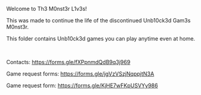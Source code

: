 Welcome to Th3 M0nst3r L1v3s!

This was made to continue the life of the discontinued Unb10ck3d Gam3s M0nst3r.

This folder contains Unb10ck3d games you can play anytime even at home.


‎ ‎ ‎ 



Contacts: https://forms.gle/fXPpnmdQdB9q3j969

Game request forms: https://forms.gle/jgVzVSzjNqppjtN3A

Game request form: https://forms.gle/KjHE7wFKpUSVYy986

